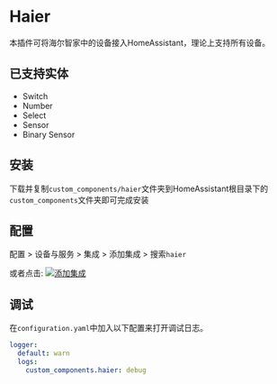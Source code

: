 # Haier

本插件可将海尔智家中的设备接入HomeAssistant，理论上支持所有设备。

## 已支持实体
- Switch
- Number
- Select
- Sensor
- Binary Sensor

## 安装
下载并复制`custom_components/haier`文件夹到HomeAssistant根目录下的`custom_components`文件夹即可完成安装

## 配置

配置 > 设备与服务 >  集成 >  添加集成 > 搜索`haier`

或者点击: [![添加集成](https://my.home-assistant.io/badges/config_flow_start.svg)](https://my.home-assistant.io/redirect/config_flow_start?domain=haier)


## 调试
在`configuration.yaml`中加入以下配置来打开调试日志。

```yaml
logger:
  default: warn
  logs:
    custom_components.haier: debug
```
